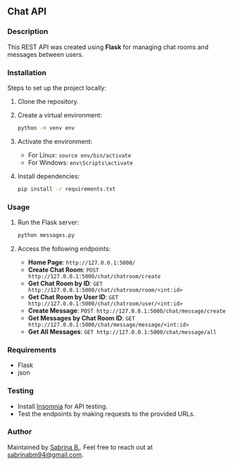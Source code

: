 ## Chat API

### Description

This REST API was created using **Flask** for managing chat rooms and messages between users.

### Installation

Steps to set up the project locally:

1. Clone the repository.
2. Create a virtual environment:

   ```bash
   python -m venv env
   ```

3. Activate the environment:
   - For Linux: `source env/bin/activate`
   - For Windows: `env\Scripts\activate`

4. Install dependencies:

   ```bash
   pip install -r requirements.txt
   ```

### Usage

1. Run the Flask server:

   ```bash
   python messages.py
   ```

2. Access the following endpoints:

   - **Home Page**: `http://127.0.0.1:5000/`
   - **Create Chat Room**: `POST http://127.0.0.1:5000/chat/chatroom/create`
   - **Get Chat Room by ID**: `GET http://127.0.0.1:5000/chat/chatroom/room/<int:id>`
   - **Get Chat Room by User ID**: `GET http://127.0.0.1:5000/chat/chatroom/user/<int:id>`
   - **Create Message**: `POST http://127.0.0.1:5000/chat/message/create`
   - **Get Messages by Chat Room ID**: `GET http://127.0.0.1:5000/chat/message/message/<int:id>`
   - **Get All Messages**: `GET http://127.0.0.1:5000/chat/message/all`

### Requirements

- Flask
- json

### Testing

- Install [Insomnia](https://insomnia.rest/download) for API testing.
- Test the endpoints by making requests to the provided URLs.

### Author

Maintained by [Sabrina B.](https://github.com/sabrinabm94/about/blob/main/README.md).
Feel free to reach out at <sabrinabm94@gmail.com>.
